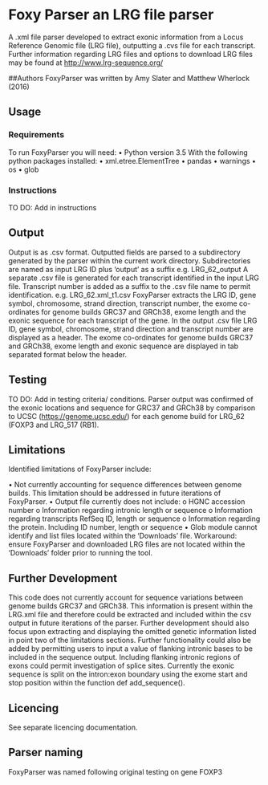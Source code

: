 # Foxy Parser an LRG file parser
A .xml file parser developed to extract exonic information from a Locus Reference Genomic file (LRG file), outputting a .cvs file for each transcript. 
Further information regarding LRG files and options to download LRG files may be found at http://www.lrg-sequence.org/

##Authors
FoxyParser was written by Amy Slater and Matthew Wherlock (2016)

## Usage
### Requirements
To run FoxyParser you will need:
•	Python version 3.5
With the following python packages installed:
•	xml.etree.ElementTree
•	pandas
•	warnings
•	os
•	glob

### Instructions
TO DO: Add in instructions

## Output
Output is as .csv format.
Outputted fields are parsed to a subdirectory generated by the parser within the current work directory. Subdirectories are named as input LRG ID plus ‘output’ as a suffix e.g. LRG_62_output 
A separate .csv file is generated for each transcript identified in the input LRG file. Transcript number is added as a suffix to the .csv file name to permit identification. e.g. LRG_62.xml_t1.csv
FoxyParser extracts the LRG ID, gene symbol, chromosome, strand direction, transcript number, the exome co-ordinates for genome builds GRC37 and GRCh38, exome length and the exonic sequence for each transcript of the gene. 
In the output .csv file LRG ID, gene symbol, chromosome, strand direction and transcript number are displayed as a header. The exome co-ordinates for genome builds GRC37 and GRCh38, exome length and exonic sequence are displayed in tab separated format below the header.

## Testing
TO DO: Add in testing criteria/ conditions. 
Parser output was confirmed of the exonic locations and sequence for GRC37 and GRCh38 by comparison to UCSC (https://genome.ucsc.edu/) for each genome build for LRG_62 (FOXP3 and LRG_517 (RB1).

## Limitations
Identified limitations of FoxyParser include:

•	Not currently accounting for sequence differences between genome builds. This limitation should be addressed in future iterations of FoxyParser. 
•	Output file currently does not include:
  o	HGNC accession number
  o	Information regarding intronic length or sequence
  o	Information regarding transcripts RefSeq ID, length or sequence
  o	Information regarding the protein. Including ID number, length or sequence
•	Glob module cannot identify and list files located within the ‘Downloads’ file. Workaround: ensure FoxyParser and downloaded LRG files are not located within the ‘Downloads’ folder prior to running the tool. 


## Further Development
This code does not currently account for sequence variations between genome builds GRC37 and GRCh38. This information is present within the LRG.xml file and therefore could be extracted and included within the csv output in future iterations of the parser.
Further development should also focus upon extracting and displaying the omitted genetic information listed in point two of the limitations sections. 
Further functionality could also be added by permitting users to input a value of flanking intronic bases to be included in the sequence output. Including flanking intronic regions of exons could permit investigation of splice sites. Currently the exonic sequence is split on the intron:exon boundary using the exome start and stop position within the function def add_sequence(). 

## Licencing 
See separate licencing documentation. 

## Parser naming
FoxyParser was named following original testing on gene FOXP3
